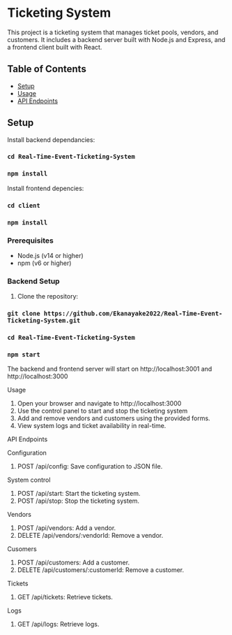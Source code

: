 
# Ticketing System

This project is a ticketing system that manages ticket pools, vendors, and customers. It includes a backend server built with Node.js and Express, and a frontend client built with React.

## Table of Contents

- [Setup](#setup)
- [Usage](#usage)
- [API Endpoints](#api-endpoints)

## Setup

Install backend dependancies:

### `cd Real-Time-Event-Ticketing-System`

### `npm install`

Install frontend depencies:

### `cd client`

### `npm install`

### Prerequisites

- Node.js (v14 or higher)
- npm (v6 or higher)

### Backend Setup

1. Clone the repository:

### `git clone https://github.com/Ekanayake2022/Real-Time-Event-Ticketing-System.git`

### `cd Real-Time-Event-Ticketing-System`

### `npm start`

The backend and frontend server will start on http://localhost:3001 and http://localhost:3000

Usage

1. Open your browser and navigate to http://localhost:3000
2. Use the control panel to start and stop the ticketing system
3. Add and remove vendors and customers using the provided forms.
4. View system logs and ticket availability in real-time.

API Endpoints

Configuration

1. POST /api/config: Save configuration to JSON file.

System control

1. POST /api/start: Start the ticketing system.
2. POST /api/stop: Stop the ticketing system.

Vendors

1. POST /api/vendors: Add a vendor.
2. DELETE /api/vendors/:vendorId: Remove a vendor.

Cusomers

1. POST /api/customers: Add a customer.
2. DELETE /api/customers/:customerId: Remove a customer.

Tickets

1. GET /api/tickets: Retrieve tickets.

Logs

1. GET /api/logs: Retrieve logs.
